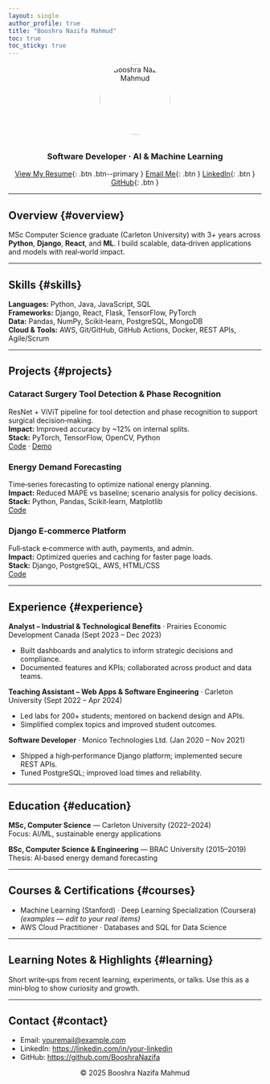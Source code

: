 ```yaml
---
layout: single
author_profile: true
title: "Booshra Nazifa Mahmud"
toc: true
toc_sticky: true
---
```


<div align="center">

<img src="/assets/images/profile.jpg" alt="Booshra Nazifa Mahmud" style="width:140px;border-radius:50%;margin-bottom:10px;">

### Software Developer · AI & Machine Learning

[View My Resume](/assets/resume.pdf){: .btn .btn--primary } 
[Email Me](mailto:youremail@example.com){: .btn } 
[LinkedIn](https://linkedin.com/in/your-linkedin){: .btn } 
[GitHub](https://github.com/BooshraNazifa){: .btn }

</div>

---

## Overview {#overview}
MSc Computer Science graduate (Carleton University) with 3+ years across **Python**, **Django**, **React**, and **ML**. I build scalable, data‑driven applications and models with real‑world impact.

---

## Skills {#skills}
**Languages:** Python, Java, JavaScript, SQL  
**Frameworks:** Django, React, Flask, TensorFlow, PyTorch  
**Data:** Pandas, NumPy, Scikit‑learn, PostgreSQL, MongoDB  
**Cloud & Tools:** AWS, Git/GitHub, GitHub Actions, Docker, REST APIs, Agile/Scrum

---

## Projects {#projects}

### Cataract Surgery Tool Detection & Phase Recognition
ResNet + ViViT pipeline for tool detection and phase recognition to support surgical decision‑making.  
**Impact:** Improved accuracy by ~12% on internal splits.  
**Stack:** PyTorch, TensorFlow, OpenCV, Python  
[Code](#) · [Demo](#)

### Energy Demand Forecasting
Time‑series forecasting to optimize national energy planning.  
**Impact:** Reduced MAPE vs baseline; scenario analysis for policy decisions.  
**Stack:** Python, Pandas, Scikit‑learn, Matplotlib  
[Code](#)

### Django E‑commerce Platform
Full‑stack e‑commerce with auth, payments, and admin.  
**Impact:** Optimized queries and caching for faster page loads.  
**Stack:** Django, PostgreSQL, AWS, HTML/CSS  
[Code](#)

---

## Experience {#experience}

**Analyst – Industrial & Technological Benefits** · Prairies Economic Development Canada (Sept 2023 – Dec 2023)  
- Built dashboards and analytics to inform strategic decisions and compliance.  
- Documented features and KPIs; collaborated across product and data teams.

**Teaching Assistant – Web Apps & Software Engineering** · Carleton University (Sept 2022 – Apr 2024)  
- Led labs for 200+ students; mentored on backend design and APIs.  
- Simplified complex topics and improved student outcomes.

**Software Developer** · Monico Technologies Ltd. (Jan 2020 – Nov 2021)  
- Shipped a high‑performance Django platform; implemented secure REST APIs.  
- Tuned PostgreSQL; improved load times and reliability.

---

## Education {#education}
**MSc, Computer Science** — Carleton University (2022–2024)  
Focus: AI/ML, sustainable energy applications

**BSc, Computer Science & Engineering** — BRAC University (2015–2019)  
Thesis: AI‑based energy demand forecasting

---

## Courses & Certifications {#courses}
- Machine Learning (Stanford) · Deep Learning Specialization (Coursera) *(examples — edit to your real items)*  
- AWS Cloud Practitioner · Databases and SQL for Data Science

---

## Learning Notes & Highlights {#learning}
Short write‑ups from recent learning, experiments, or talks. Use this as a mini‑blog to show curiosity and growth.

---

## Contact {#contact}
- Email: youremail@example.com  
- LinkedIn: https://linkedin.com/in/your-linkedin  
- GitHub: https://github.com/BooshraNazifa

<p align="center">© 2025 Booshra Nazifa Mahmud</p>

